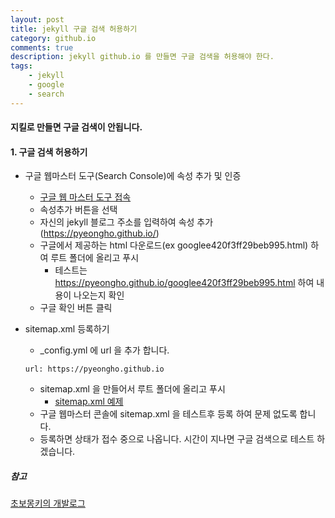 ```yaml
---
layout: post
title: jekyll 구글 검색 허용하기
category: github.io
comments: true
description: jekyll github.io 를 만들면 구글 검색을 허용해야 한다.
tags:
    - jekyll    
    - google
    - search
---
```



#### 지킬로 만들면 구글 검색이 안됩니다.  

#### 1. 구글 검색 허용하기
  - 구글 웹마스터 도구(Search Console)에 속성 추가 및 인증
    - [구글 웹 마스터 도구 접속](https://www.google.com/webmasters/tools/home?hl=ko)
    - 속성추가 버튼을 선택
    - 자신의 jekyll 블로그 주소를 입력하여 속성 추가 (https://pyeongho.github.io/)
    - 구글에서 제공하는 html 다운로드(ex googlee420f3ff29beb995.html) 하여 루트 폴더에 올리고 푸시 
      - 테스트는 https://pyeongho.github.io/googlee420f3ff29beb995.html 하여 내용이 나오는지 확인
    - 구글 확인 버튼 클릭

  - sitemap.xml 등록하기 
    - _config.yml 에 url 을 추가 합니다.
    ```
    url: https://pyeongho.github.io
    ```
    - sitemap.xml 을 만들어서 루트 폴더에 올리고 푸시
      - [sitemap.xml 예제](https://github.com/pyeongho/pyeongho.github.io/blob/master/sitemap.xml)
    - 구글 웹마스터 콘솔에 sitemap.xml 을 테스트후 등록 하여 문제 없도록 합니다.
    - 등록하면 상태가 접수 중으로 나옵니다. 시간이 지나면 구글 검색으로 테스트 하겠습니다. 


##### 참고
[초보몽키의 개발로그](https://wayhome25.github.io/etc/2017/02/20/google-search-sitemap-jekyll/)

